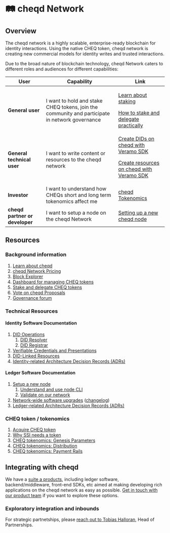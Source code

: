 # 🛤 cheqd Network

## Overview

The cheqd network is a highly scalable, enterprise-ready blockchain for identity interactions. Using the native CHEQ token, cheqd network is creating new commercial models for identity writes and trusted interactions.

Due to the broad nature of blockchain technology, cheqd Network caters to different roles and audiences for different capabilities:

| User                           | Capability                                                                                     | Link                                                                                                                                                                                                                                                                                                                                        |
| ------------------------------ | ---------------------------------------------------------------------------------------------- | ------------------------------------------------------------------------------------------------------------------------------------------------------------------------------------------------------------------------------------------------------------------------------------------------------------------------------------------- |
| **General user**               | I want to hold and stake CHEQ tokens, join the community and participate in network governance | </a></p> [Learn about staking](https://learn.cheqd.io/overview/intro-to-defi-aspects-of-cheqd/what-is-staking-and-delegation)</a></p> [How to stake and delegate practically](https://learn.cheqd.io/getting-set-up-on-cheqd/how-to-stake)</a></p>                                                                               |
| **General technical user**     | I want to write content or resources to the cheqd network                                      | [Create DIDs on cheqd with Veramo SDK](https://docs.cheqd.io/identity/building-decentralized-identity-apps/veramo-sdk-for-cheqd/did-operations)</a></p> [Create resources on cheqd with Veramo SDK](https://docs.cheqd.io/identity/tutorials/did-linked-resources/create-resource)</a></p> |
| **Investor**                   | I want to understand how CHEQs short and long term tokenomics affect me                        | [cheqd Tokenomics](https://learn.cheqd.io/overview/tokenomics)                                                                                                                                                                                                                                                                              |
| **cheqd partner or developer** | I want to setup a node on the cheqd Network                                                    | [Setting up a new cheqd node](https://docs.cheqd.io/node/getting-started/setup-and-configure)                                                                                                                                                                                                                                                          |

## Resources

### Background information

1. [Learn about cheqd](https://learn.cheqd.io/)
2. [cheqd Network Pricing](../../essentials/why-cheqd/pricing.md)
3. [Block Explorer](https://explorer.cheqd.io/)
4. [Dashboard for managing CHEQ tokens](https://cheqd.omniflix.co/)
5. [Stake and delegate CHEQ tokens](https://learn.cheqd.io/overview/intro-to-defi-aspects-of-cheqd/what-is-staking-and-delegation)
6. [Vote on cheqd Proposals](https://learn.cheqd.io/getting-set-up-on-cheqd/how-to-vote)
7. [Governance forum](https://commonwealth.im/cheqd)

### Technical Resources

#### Identity Software Documentation

1. [DID Operations](https://docs.cheqd.io/identity/tutorials/did-operations)
   1. [DID Resolver](https://docs.cheqd.io/identity/tutorials/did-resolver)
   2. [DID Registrar](https://docs.cheqd.io/identity/tutorials/did-registrar)
2. [Verifiable Credentials and Presentations](https://docs.cheqd.io/identity/tutorials/credentials-and-presentations)
3. [DID-Linked Resources](https://docs.cheqd.io/identity/tutorials/did-linked-resources)
4. [Identity-related Architecture Decision Records (ADRs)](https://docs.cheqd.io/identity/architecture/adr-list)

#### Ledger Software Documentation

1. [Setup a new node](https://docs.cheqd.io/node/getting-started/setup-and-configure)
   1. [Understand and use node CLI](https://docs.cheqd.io/node/getting-started/cheqd-cli)
   2. [Validate on our network](https://docs.cheqd.io/node/validator-guides/validator-guide)
2. [Network-wide software upgrades](https://docs.cheqd.io/node/validator-guides/upgrades) ([changelog](upgrades/README.MD))
3. [Ledger-related Architecture Decision Records (ADRs)](https://docs.cheqd.io/node/architecture/adr-list)

### CHEQ token / tokenomics

1. [Acquire CHEQ token](https://cheqd.io/buy)
2. [Why SSI needs a token](https://cheqd.io/blog/why-self-sovereign-identity-needs-a-token-an-expanded-version)
3. [CHEQ tokenomics: Genesis Parameters](https://learn.cheqd.io/overview/tokenomics/tokenomics-part-1)
4. [CHEQ tokenomics: Distribution](https://learn.cheqd.io/overview/tokenomics/tokenomics-part-2)
5. [CHEQ tokenomics: Payment Rails](https://learn.cheqd.io/overview/tokenomics/tokenomics-part-3)

## Integrating with cheqd

We have a [suite a products](tooling/README.md), including ledger software, backend/middleware, front-end SDKs, etc aimed at making developing rich applications on the cheqd network as easy as possible. [Get in touch with our product team](https://calendly.com/cheqd-product) if you want to explore these options.

### Exploratory integration and inbounds

For strategic partnetships, please [reach out to Tobias Halloran](mailto:tobias@cheqd.io), Head of Partnerships.
